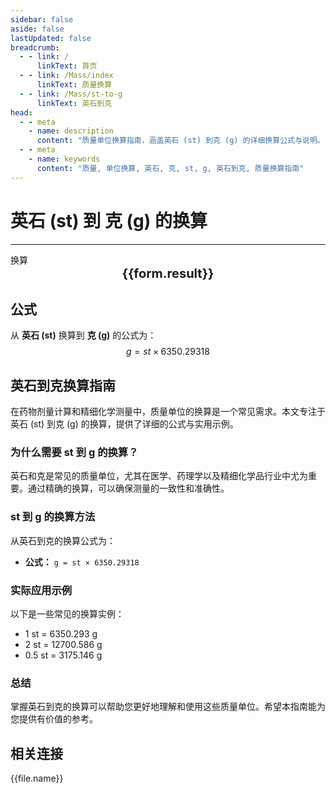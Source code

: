```yaml
---
sidebar: false
aside: false
lastUpdated: false
breadcrumb:
  - - link: /
      linkText: 首页
  - - link: /Mass/index
      linkText: 质量换算
  - - link: /Mass/st-to-g
      linkText: 英石到克
head:
  - - meta
    - name: description
      content: "质量单位换算指南，涵盖英石 (st) 到克 (g) 的详细换算公式与说明。"
  - - meta
    - name: keywords
      content: "质量, 单位换算, 英石, 克, st, g, 英石到克, 质量换算指南"
---
```

# 英石 (st) 到 克 (g) 的换算
---
<script setup>
import { onMounted, reactive, inject, ref } from 'vue'
import { NButton, NForm, NFormItem, NInput, NInputNumber, NSelect, NCard, useMessage,NGrid ,NGi } from 'naive-ui'
import { defineClientComponent } from 'vitepress'
import { Mass } from '../../files';

const convert = inject('convert')

const form = reactive({
  number: null,
  result: '',
})

const convertHandler = () => {
  if (form.number !== null && !isNaN(form.number)) {
    const convertedValue = parseFloat(form.number) * 6350.29318
    form.result = `${form.number}st = ${convertedValue.toFixed(3)}g`
  } else {
    form.result = '请输入有效的数值。'
  }
}
</script>

<n-form size="large" :model="form">
  <n-form-item label="英石 (st)">
    <n-input-number v-model:value="form.number" placeholder="输入英石" style="width: 100%" />
  </n-form-item>
  <n-form-item>
    <n-button type="info" @click="convertHandler" block>换算</n-button>
  </n-form-item>
</n-form>

<n-card  embedded :bordered="false" hoverable>
  <div  style="text-align:center;font-size:20px;">
    <strong>{{form.result}}</strong>
  </div>
</n-card>

## 公式

从 **英石 (st)** 换算到 **克 (g)** 的公式为：
$$ g = st \times 6350.29318 $$

## 英石到克换算指南

在药物剂量计算和精细化学测量中，质量单位的换算是一个常见需求。本文专注于英石 (st) 到克 (g) 的换算，提供了详细的公式与实用示例。

### 为什么需要 st 到 g 的换算？

英石和克是常见的质量单位，尤其在医学、药理学以及精细化学品行业中尤为重要。通过精确的换算，可以确保测量的一致性和准确性。

### st 到 g 的换算方法

从英石到克的换算公式为：

- **公式：** `g = st × 6350.29318`

### 实际应用示例

以下是一些常见的换算实例：

- 1 st = 6350.293 g
- 2 st = 12700.586 g
- 0.5 st = 3175.146 g

### 总结

掌握英石到克的换算可以帮助您更好地理解和使用这些质量单位。希望本指南能为您提供有价值的参考。

## 相关连接
<n-grid x-gap="12" :cols="2">
  <n-gi v-for="(file, index) in Mass" :key="index">
    <n-button
      text
      tag="a"
      :href="file.path"
      type="info"
    >
      {{file.name}}
    </n-button>
  </n-gi>
</n-grid>